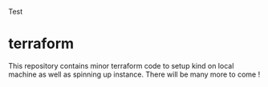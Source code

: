 Test

# terraform
This repository contains minor terraform code to setup kind on local machine as well as spinning up instance. There will be many more to come !
